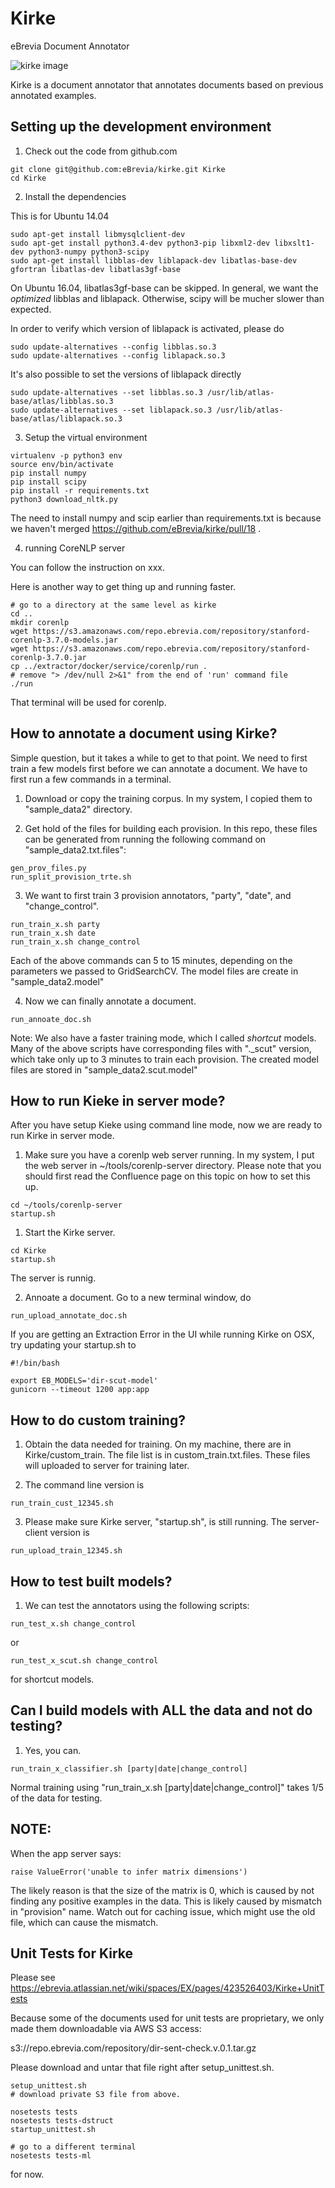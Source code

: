 # Kirke
eBrevia Document Annotator

![kirke image](http://repo.ebrevia.com/repository/kirke.jpg)

Kirke is a document annotator that annotates documents based on previous annotated examples.

## Setting up the development environment

1. Check out the code from github.com

```
git clone git@github.com:eBrevia/kirke.git Kirke
cd Kirke
```

2. Install the dependencies

This is for Ubuntu 14.04
```
sudo apt-get install libmysqlclient-dev
sudo apt-get install python3.4-dev python3-pip libxml2-dev libxslt1-dev python3-numpy python3-scipy 
sudo apt-get install libblas-dev liblapack-dev libatlas-base-dev gfortran libatlas-dev libatlas3gf-base

```

On Ubuntu 16.04, libatlas3gf-base can be skipped.  In general, we want the *optimized* libblas and liblapack.  Otherwise, scipy will be mucher slower than expected.

In order to verify which version of liblapack is activated, please do
```
sudo update-alternatives --config libblas.so.3
sudo update-alternatives --config liblapack.so.3
```

It's also possible to set the versions of liblapack directly
```
sudo update-alternatives --set libblas.so.3 /usr/lib/atlas-base/atlas/libblas.so.3
sudo update-alternatives --set liblapack.so.3 /usr/lib/atlas-base/atlas/liblapack.so.3
```

3. Setup the virtual environment

```
virtualenv -p python3 env
source env/bin/activate
pip install numpy
pip install scipy
pip install -r requirements.txt
python3 download_nltk.py
```

The need to install numpy and scip earlier than requirements.txt is because we haven't merged https://github.com/eBrevia/kirke/pull/18 .

4. running CoreNLP server

You can follow the instruction on xxx.

Here is another way to get thing up and running faster.

```
# go to a directory at the same level as kirke
cd ..
mkdir corenlp
wget https://s3.amazonaws.com/repo.ebrevia.com/repository/stanford-corenlp-3.7.0-models.jar
wget https://s3.amazonaws.com/repo.ebrevia.com/repository/stanford-corenlp-3.7.0.jar
cp ../extractor/docker/service/corenlp/run .
# remove "> /dev/null 2>&1" from the end of 'run' command file
./run
```

That terminal will be used for corenlp.

## How to annotate a document using Kirke?

Simple question, but it takes a while to get to that point.  We need to first train a few models first before we can annotate a document.  We have to first run a few commands in a terminal.

1. Download or copy the training corpus.  In my system, I copied them to "sample_data2" directory.

2. Get hold of the files for building each provision.  In this repo, these files can be generated from running the following command on "sample_data2.txt.files":
```
gen_prov_files.py
run_split_provision_trte.sh
```
3. We want to first train 3 provision annotators, "party", "date", and "change_control".

```
run_train_x.sh party
run_train_x.sh date
run_train_x.sh change_control
```

Each of the above commands can 5 to 15 minutes, depending on the parameters we passed to GridSearchCV.  The model files are create in "sample_data2.model"


4. Now we can finally annotate a document.

```
run_annoate_doc.sh
```

Note: We also have a faster training mode, which I called _shortcut_ models.  Many of the above scripts have corresponding files with "._scut" version, which take only up to 3 minutes to train each provision.  The created model files are stored in "sample_data2.scut.model"

## How to run Kieke in server mode?

After you have setup Kieke using command line mode, now we are ready to run Kirke in server mode.

1. Make sure you have a corenlp web server running.  In my system, I put the web server in ~/tools/corenlp-server directory.  Please note that you should first read the Confluence page on this topic on how to set this up. 

```
cd ~/tools/corenlp-server
startup.sh
```

1. Start the Kirke server.

```
cd Kirke
startup.sh
```

The server is runnig.

2. Annoate a document.  Go to a new terminal window, do

```
run_upload_annotate_doc.sh
```
If you are getting an Extraction Error in the UI while running Kirke on OSX, try updating your startup.sh to
```
#!/bin/bash

export EB_MODELS='dir-scut-model'
gunicorn --timeout 1200 app:app
```

## How to do custom training?

1. Obtain the data needed for training.  On my machine, there are in Kirke/custom_train.  The file list is in custom_train.txt.files.  These files will uploaded to server for training later.

2. The command line version is

```
run_train_cust_12345.sh
```

3. Please make sure Kirke server, "startup.sh", is still running.  The server-client version is

```
run_upload_train_12345.sh
```

## How to test built models?

1. We can test the annotators using the following scripts:

```
run_test_x.sh change_control
```

or 

```
run_test_x_scut.sh change_control
```
for shortcut models.

## Can I build models with ALL the data and not do testing?

1. Yes, you can.

```
run_train_x_classifier.sh [party|date|change_control]
```

Normal training using "run_train_x.sh [party|date|change_control]" takes 1/5 of the data for testing.


## NOTE:
When the app server says:
```
raise ValueError('unable to infer matrix dimensions')
```
The likely reason is that the size of the matrix is 0, which is caused by not finding any positive examples in the data.  This is likely caused by mismatch in "provision" name.  Watch out for caching issue, which might use the old file, which can cause the mismatch.


## Unit Tests for Kirke

Please see https://ebrevia.atlassian.net/wiki/spaces/EX/pages/423526403/Kirke+UnitTests

Because some of the documents used for unit tests are proprietary, we only made them downloadable via AWS S3 access:

s3://repo.ebrevia.com/repository/dir-sent-check.v.0.1.tar.gz

Please download and untar that file right after setup_unittest.sh.

```
setup_unittest.sh
# download private S3 file from above.

nosetests tests
nosetests tests-dstruct
startup_unittest.sh

# go to a different terminal
nosetests tests-ml
```

for now.

